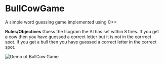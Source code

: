 # BullCowGame
A simple word guessing game implemented using C++

**Rules/Objectives**
Guess the Isogram the AI has set within 8 tries.
If you get a cow then you have guessed a correct letter but it is not in the corrrect spot.
If you get a bull then you have guessed a correct letter in the correct spot.

![Demo of BullCow Game](https://media.giphy.com/media/X2w0AkvWopcU8/giphy.gif)

